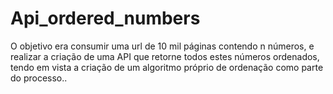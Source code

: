 # Api_ordered_numbers
O objetivo era consumir uma url de 10 mil páginas contendo n números, e realizar a criação de uma API que retorne todos estes números ordenados, tendo em vista a criação de um algoritmo próprio de ordenação como parte do processo..
